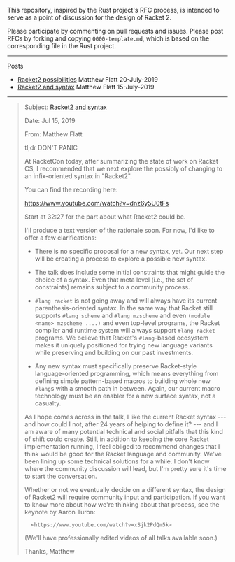 This repository, inspired by the Rust project's RFC process, is
intended to serve as a point of discussion for the design of Racket 2.

Please participate by commenting on pull requests and issues. Please
post RFCs by forking and copying `0000-template.md`, which is based on
the corresponding file in the Rust project.

***
Posts

* [Racket2 possibilities](https://groups.google.com/d/msg/racket-users/HiC7z3A5O-k/XPR2wbSJCQAJ) Matthew Flatt 20-July-2019
* [Racket2 and syntax](https://groups.google.com/d/msg/racket-users/3aIPOGbGgmc/A4HHSbdxAwAJ) Matthew Flatt 15-July-2019


***

> Subject: [Racket2 and syntax](https://groups.google.com/d/msg/racket-users/3aIPOGbGgmc/A4HHSbdxAwAJ)
>
> Date: Jul 15, 2019
>
> From: Matthew Flatt
>
> tl;dr DON'T PANIC 
>
> At RacketCon today, after summarizing the state of work on Racket CS, I 
> recommended that we next explore the possibly of changing to an 
> infix-oriented syntax in "Racket2". 
>
> You can find the recording here: 
>
>  <https://www.youtube.com/watch?v=dnz6y5U0tFs> 
>
> Start at 32:27 for the part about what Racket2 could be. 
>
> I'll produce a text version of the rationale soon. For now, I'd like to 
> offer a few clarifications: 
>
>  * There is no specific proposal for a new syntax, yet. Our next step 
>    will be creating a process to explore a possible new syntax. 
>
>  * The talk does include some initial constraints that might guide the 
>    choice of a syntax. Even that meta level (i.e., the set of 
>    constraints) remains subject to a community process. 
>
>  * `#lang racket` is not going away and will always have its current 
>    parenthesis-oriented syntax. In the same way that Racket still 
>    supports `#lang scheme` and `#lang mzscheme` and even `(module 
>    <name> mzscheme ....)` and even top-level programs, the Racket 
>    compiler and runtime system will always support `#lang racket` 
>    programs. We believe that Racket's `#lang`-based ecosystem makes it 
>    uniquely positioned for trying new language variants while 
>    preserving and building on our past investments. 
>
>  * Any new syntax must specifically preserve Racket-style 
>    language-oriented programming, which means everything from defining 
>    simple pattern-based macros to building whole new `#lang`s with a 
>    smooth path in between. Again, our current macro technology must be 
>    an enabler for a new surface syntax, not a casualty. 
>
> As I hope comes across in the talk, I like the current Racket syntax 
> --- and how could I not, after 24 years of helping to define it? --- 
> and I am aware of many potential technical and social pitfalls that 
> this kind of shift could create. Still, in addition to keeping the core 
> Racket implementation running, I feel obliged to recommend changes that 
> I think would be good for the Racket language and community. We've been 
> lining up some technical solutions for a while. I don't know where the 
> community discussion will lead, but I'm pretty sure it's time to start 
> the conversation. 
>
> Whether or not we eventually decide on a different syntax, the design 
> of Racket2 will require community input and participation. If you want 
> to know more about how we're thinking about that process, see the 
> keynote by Aaron Turon: 
>
>       <https://www.youtube.com/watch?v=xSjk2PdQm5k> 
>
> (We'll have professionally edited videos of all talks available soon.) 
>
> Thanks, 
> Matthew 

